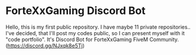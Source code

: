# ForteXxGaming Discord Bot
Hello, this is my first public repository. I have maybe 11 private repositories.. I've decided, that I'll post my codes public, so I can present myself with it "code portfolio".  It's Discord Bot for ForteXxGaming FiveM Community. (https://discord.gg/NJxqk8e5Tj)
